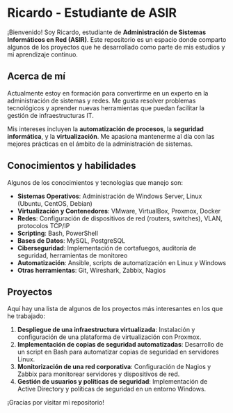 # Ricardo - Estudiante de ASIR

¡Bienvenido! Soy Ricardo, estudiante de **Administración de Sistemas Informáticos en Red (ASIR)**. Este repositorio es un espacio donde comparto algunos de los proyectos que he desarrollado como parte de mis estudios y mi aprendizaje continuo.

## Acerca de mí

Actualmente estoy en formación para convertirme en un experto en la administración de sistemas y redes. Me gusta resolver problemas tecnológicos y aprender nuevas herramientas que puedan facilitar la gestión de infraestructuras IT.

Mis intereses incluyen la **automatización de procesos**, la **seguridad informática**, y la **virtualización**. Me apasiona mantenerme al día con las mejores prácticas en el ámbito de la administración de sistemas.

## Conocimientos y habilidades

Algunos de los conocimientos y tecnologías que manejo son:

- **Sistemas Operativos**: Administración de Windows Server, Linux (Ubuntu, CentOS, Debian)
- **Virtualización y Contenedores**: VMware, VirtualBox, Proxmox, Docker
- **Redes**: Configuración de dispositivos de red (routers, switches), VLAN, protocolos TCP/IP
- **Scripting**: Bash, PowerShell
- **Bases de Datos**: MySQL, PostgreSQL
- **Ciberseguridad**: Implementación de cortafuegos, auditoría de seguridad, herramientas de monitoreo
- **Automatización**: Ansible, scripts de automatización en Linux y Windows
- **Otras herramientas**: Git, Wireshark, Zabbix, Nagios

## Proyectos

Aquí hay una lista de algunos de los proyectos más interesantes en los que he trabajado:

1. **Despliegue de una infraestructura virtualizada**: Instalación y configuración de una plataforma de virtualización con Proxmox.
2. **Implementación de copias de seguridad automatizadas**: Desarrollo de un script en Bash para automatizar copias de seguridad en servidores Linux.
3. **Monitorización de una red corporativa**: Configuración de Nagios y Zabbix para monitorear servidores y dispositivos de red.
4. **Gestión de usuarios y políticas de seguridad**: Implementación de Active Directory y políticas de seguridad en un entorno Windows.

¡Gracias por visitar mi repositorio!

